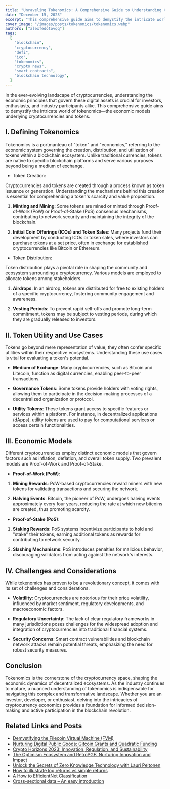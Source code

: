 ```yaml
---
title: "Unraveling Tokenomics: A Comprehensive Guide to Understanding Cryptocurrency Economics"
date: "December 15, 2023"
excerpt: "This comprehensive guide aims to demystify the intricate world of tokenomics—the economic models underlying cryptocurrencies and tokens."
cover_image: "/images/posts/tokenomics/tokenomics.webp"
authors: ["alexfedotovqq"]
tags:
  [
    "blockchain",
    "cryptocurrency",
    "defi",
    "ico",
    "tokenomics",
    "crypto news",
    "smart contracts",
    "blockchain technology",
  ]
---
```


In the ever-evolving landscape of cryptocurrencies, understanding the economic principles that govern these digital assets is crucial for investors, enthusiasts, and industry participants alike. This comprehensive guide aims to demystify the intricate world of tokenomics—the economic models underlying cryptocurrencies and tokens.

## I. Defining Tokenomics

Tokenomics is a portmanteau of "token" and "economics," referring to the economic system governing the creation, distribution, and utilization of tokens within a blockchain ecosystem. Unlike traditional currencies, tokens are native to specific blockchain platforms and serve various purposes beyond being a medium of exchange.

- Token Creation:

Cryptocurrencies and tokens are created through a process known as token issuance or generation. Understanding the mechanisms behind this creation is essential for comprehending a token's scarcity and value proposition.

1. **Minting and Mining**: Some tokens are mined or minted through Proof-of-Work (PoW) or Proof-of-Stake (PoS) consensus mechanisms, contributing to network security and maintaining the integrity of the blockchain.

2. **Initial Coin Offerings (ICOs) and Token Sales**: Many projects fund their development by conducting ICOs or token sales, where investors can purchase tokens at a set price, often in exchange for established cryptocurrencies like Bitcoin or Ethereum.

- Token Distribution:

Token distribution plays a pivotal role in shaping the community and ecosystem surrounding a cryptocurrency. Various models are employed to allocate tokens among stakeholders.

1. **Airdrops**: In an airdrop, tokens are distributed for free to existing holders of a specific cryptocurrency, fostering community engagement and awareness.

2. **Vesting Periods**: To prevent rapid sell-offs and promote long-term commitment, tokens may be subject to vesting periods, during which they are gradually released to investors.

## II. Token Utility and Use Cases

Tokens go beyond mere representation of value; they often confer specific utilities within their respective ecosystems. Understanding these use cases is vital for evaluating a token's potential.

- **Medium of Exchange**: Many cryptocurrencies, such as Bitcoin and Litecoin, function as digital currencies, enabling peer-to-peer transactions.

- **Governance Tokens**: Some tokens provide holders with voting rights, allowing them to participate in the decision-making processes of a decentralized organization or protocol.

- **Utility Tokens**: These tokens grant access to specific features or services within a platform. For instance, in decentralized applications (dApps), utility tokens are used to pay for computational services or access certain functionalities.

## III. Economic Models

Different cryptocurrencies employ distinct economic models that govern factors such as inflation, deflation, and overall token supply. Two prevalent models are Proof-of-Work and Proof-of-Stake.

- **Proof-of-Work (PoW)**:

1. **Mining Rewards**: PoW-based cryptocurrencies reward miners with new tokens for validating transactions and securing the network.

2. **Halving Events**: Bitcoin, the pioneer of PoW, undergoes halving events approximately every four years, reducing the rate at which new bitcoins are created, thus promoting scarcity.

- **Proof-of-Stake (PoS)**:

1. **Staking Rewards**: PoS systems incentivize participants to hold and "stake" their tokens, earning additional tokens as rewards for contributing to network security.

2. **Slashing Mechanisms**: PoS introduces penalties for malicious behavior, discouraging validators from acting against the network's interests.

## IV. Challenges and Considerations

While tokenomics has proven to be a revolutionary concept, it comes with its set of challenges and considerations.

- **Volatility**: Cryptocurrencies are notorious for their price volatility, influenced by market sentiment, regulatory developments, and macroeconomic factors.

- **Regulatory Uncertainty**: The lack of clear regulatory frameworks in many jurisdictions poses challenges for the widespread adoption and integration of cryptocurrencies into traditional financial systems.

- **Security Concerns**: Smart contract vulnerabilities and blockchain network attacks remain potential threats, emphasizing the need for robust security measures.

## Conclusion

Tokenomics is the cornerstone of the cryptocurrency space, shaping the economic dynamics of decentralized ecosystems. As the industry continues to mature, a nuanced understanding of tokenomics is indispensable for navigating this complex and transformative landscape. Whether you are an investor, developer, or enthusiast, delving into the intricacies of cryptocurrency economics provides a foundation for informed decision-making and active participation in the blockchain revolution.

## Related Links and Posts

- [Demystifying the Filecoin Virtual Machine (FVM)](https://dspyt.com/Filecoin-architecture)
- [Nurturing Digital Public Goods: Gitcoin Grants and Quadratic Funding](https://dspyt.com/influence-gitcoin-grants)
- [Crypto Horizons 2023: Innovation, Regulation, and Sustainability](https://dspyt.com/Crypto-Horizons-2023-Navigating-Innovation-Regulation-and-Sustainability)
- [The Optimism Ecosystem and RetroPGF: Nurturing Innovation and Impact](https://dspyt.com/optimism-ecosystem-and-retro-pgf)
- [Unlock the Secrets of Zero Knowledge Technology with Lauri Peltonen](https://dspyt.com/zero-knowledge-technology)
- [How to illustrate log returns vs simple returns](https://dspyt.com/simple-returns-log-return-and-volatility-simple-introduction)
- [A How to EfficientNet Classification](https://dspyt.com/efficientnet-classification)
- [Cross-sectional data – An easy introduction](https://dspyt.com/cross-sectional-data-an-easy-introduction)
